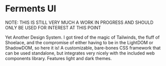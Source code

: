 # Ferments UI

NOTE: THIS IS STILL VERY MUCH A WORK IN PROGRESS AND SHOULD ONLY BE USED FOR INTEREST AT THIS POINT

Yet Another Design System. I got tired of the magic of Tailwinds, the fluff of Shoelace, and the compromise of either having to be in the LightDOM or ShadowDOM, so here it is! A customizable, bare-bones CSS framework that can be used standalone, but integrates very nicely with the included web components library. Features light and dark themes.
